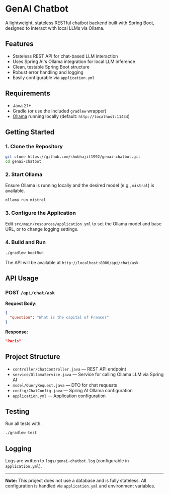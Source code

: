 # GenAI Chatbot

A lightweight, stateless RESTful chatbot backend built with Spring Boot, designed to interact with local LLMs via Ollama.

## Features

- Stateless REST API for chat-based LLM interaction
- Uses Spring AI's Ollama integration for local LLM inference
- Clean, testable Spring Boot structure
- Robust error handling and logging
- Easily configurable via `application.yml`

## Requirements

- Java 21+
- Gradle (or use the included `gradlew` wrapper)
- [Ollama](https://ollama.com/) running locally (default: `http://localhost:11434`)

## Getting Started

### 1. Clone the Repository

```sh
git clone https://github.com/shubhajit1992/genai-chatbot.git
cd genai-chatbot
```

### 2. Start Ollama

Ensure Ollama is running locally and the desired model (e.g., `mistral`) is available.

```sh
ollama run mistral
```

### 3. Configure the Application

Edit `src/main/resources/application.yml` to set the Ollama model and base URL, or to change logging settings.

### 4. Build and Run

```sh
./gradlew bootRun
```

The API will be available at `http://localhost:8080/api/chat/ask`.

## API Usage

### POST `/api/chat/ask`

**Request Body:**
```json
{
  "question": "What is the capital of France?"
}
```

**Response:**
```json
"Paris"
```

## Project Structure

- `controller/ChatController.java` — REST API endpoint
- `service/OllamaService.java` — Service for calling Ollama LLM via Spring AI
- `model/QueryRequest.java` — DTO for chat requests
- `config/ChatConfig.java` — Spring AI Ollama configuration
- `application.yml` — Application configuration

## Testing

Run all tests with:

```sh
./gradlew test
```

## Logging

Logs are written to `logs/genai-chatbot.log` (configurable in `application.yml`).

---

**Note:** This project does not use a database and is fully stateless. All configuration is handled via `application.yml` and environment variables.